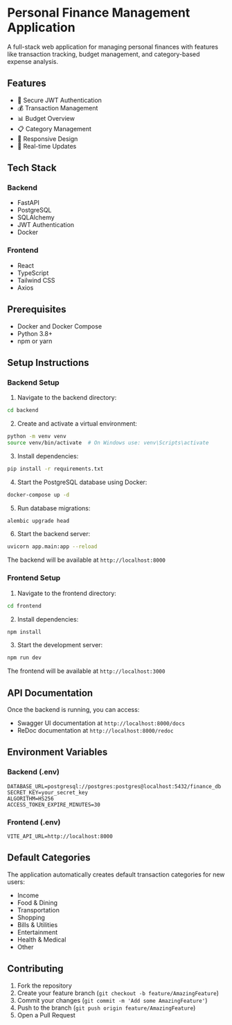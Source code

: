 # Personal Finance Management Application

A full-stack web application for managing personal finances with features like transaction tracking, budget management, and category-based expense analysis.

## Features

- 🔐 Secure JWT Authentication
- 💰 Transaction Management
- 📊 Budget Overview
- 📋 Category Management
- 📱 Responsive Design
- 🔄 Real-time Updates

## Tech Stack

### Backend
- FastAPI
- PostgreSQL
- SQLAlchemy
- JWT Authentication
- Docker

### Frontend
- React
- TypeScript
- Tailwind CSS
- Axios

## Prerequisites

- Docker and Docker Compose
- Python 3.8+
- npm or yarn

## Setup Instructions

### Backend Setup

1. Navigate to the backend directory:
```bash
cd backend
```

2. Create and activate a virtual environment:
```bash
python -m venv venv
source venv/bin/activate  # On Windows use: venv\Scripts\activate
```

3. Install dependencies:
```bash
pip install -r requirements.txt
```

4. Start the PostgreSQL database using Docker:
```bash
docker-compose up -d
```

5. Run database migrations:
```bash
alembic upgrade head
```

6. Start the backend server:
```bash
uvicorn app.main:app --reload
```

The backend will be available at `http://localhost:8000`

### Frontend Setup

1. Navigate to the frontend directory:
```bash
cd frontend
```

2. Install dependencies:
```bash
npm install
```

3. Start the development server:
```bash
npm run dev
```

The frontend will be available at `http://localhost:3000`

## API Documentation

Once the backend is running, you can access:
- Swagger UI documentation at `http://localhost:8000/docs`
- ReDoc documentation at `http://localhost:8000/redoc`

## Environment Variables

### Backend (.env)
```
DATABASE_URL=postgresql://postgres:postgres@localhost:5432/finance_db
SECRET_KEY=your_secret_key
ALGORITHM=HS256
ACCESS_TOKEN_EXPIRE_MINUTES=30
```

### Frontend (.env)
```
VITE_API_URL=http://localhost:8000
```

## Default Categories

The application automatically creates default transaction categories for new users:
- Income
- Food & Dining
- Transportation
- Shopping
- Bills & Utilities
- Entertainment
- Health & Medical
- Other

## Contributing

1. Fork the repository
2. Create your feature branch (`git checkout -b feature/AmazingFeature`)
3. Commit your changes (`git commit -m 'Add some AmazingFeature'`)
4. Push to the branch (`git push origin feature/AmazingFeature`)
5. Open a Pull Request
